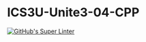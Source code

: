 # ICS3U-Unite3-04-CPP

[![GitHub's Super Linter](https://github.com/Seti-Ngabo/ICS3U-Unite3-04-CPP/workflows/GitHub's%20Super%20Linter/badge.svg)](https://github.com/Seti-Ngabo/ICS3U-Unite3-04-CPP/actions)

